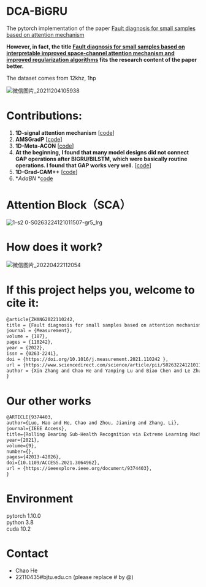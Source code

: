 # DCA-BiGRU
The pytorch implementation of the paper [Fault diagnosis for small samples based on attention mechanism](https://doi.org/10.1016/j.measurement.2021.110242)

**However, in fact, the title [Fault diagnosis for small samples based on interpretable improved space-channel attention mechanism and improved regularization algorithms](https://doi.org/10.1016/j.measurement.2021.110242) fits the research content of the paper better.**

The dataset comes from 12khz, 1hp

![微信图片_20211204105938](https://user-images.githubusercontent.com/19371493/144694599-2e79190d-40cb-455e-95cf-a1da552cb707.png)

# Contributions:
1. **1D-signal attention mechanism** [[code](https://github.com/liguge/Fault-diagnosis-for-small-samples-based-on-attention-mechanism/blob/main/oneD_CS_attention.py)]
2. **AMSGradP**   [[code](https://github.com/liguge/AMSGradP-for-intelligent-fault-diagnosis)]
3. **1D-Meta-ACON** [[code](https://github.com/liguge/Fault-diagnosis-for-small-samples-based-on-attention-mechanism/blob/main/oneD_Meta_ACON.py)]
4. **At the beginning, I found that many model designs did not connect GAP operations after BIGRU/BILSTM, which were basically routine operations. I found that GAP works very well.**  [[code](https://github.com/liguge/Fault-diagnosis-for-small-samples-based-on-attention-mechanism/blob/beb35522b283853aa12390721136583bb09821bf/model_train.py#L119)]
5. **1D-Grad-CAM++** [[code](https://github.com/liguge/1D-Grad-CAM-for-interpretable-intelligent-fault-diagnosis)]
6. **AdaBN* *[code](https://github.com/liguge/Fault-diagnosis-for-small-samples-based-on-attention-mechanism/blob/main/adabn.py)
# Attention Block（SCA）
![1-s2 0-S0263224121011507-gr5_lrg](https://user-images.githubusercontent.com/19371493/160417827-560103d1-0ebc-4340-bcba-c5977ba78bf7.jpg)

# How does it work?

![微信图片_20220422112054](https://user-images.githubusercontent.com/19371493/164590358-4a2b1c84-20ee-4477-a217-0a2487170831.png)


# If this project helps you, welcome to cite it:


```html
@article{ZHANG2022110242,  
title = {Fault diagnosis for small samples based on attention mechanism},  
journal = {Measurement},  
volume = {187},  
pages = {110242},  
year = {2022},  
issn = {0263-2241},  
doi = {https://doi.org/10.1016/j.measurement.2021.110242 },  
url = {https://www.sciencedirect.com/science/article/pii/S0263224121011507},  
author = {Xin Zhang and Chao He and Yanping Lu and Biao Chen and Le Zhu and Li Zhang}  
} 
```


# Our other works

```html
@ARTICLE{9374403,  
author={Luo, Hao and He, Chao and Zhou, Jianing and Zhang, Li},  
journal={IEEE Access},   
title={Rolling Bearing Sub-Health Recognition via Extreme Learning Machine Based on Deep Belief Network Optimized by Improved Fireworks},   
year={2021},  
volume={9},  
number={},  
pages={42013-42026},  
doi={10.1109/ACCESS.2021.3064962},  
url = {https://ieeexplore.ieee.org/document/9374403},  
}
```

# Environment

pytorch 1.10.0  
python 3.8  
cuda 10.2  

# Contact
- Chao He
- 22110435#bjtu.edu.cn   (please replace # by @)
